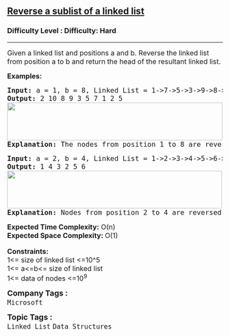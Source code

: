 <h2><a href="https://www.geeksforgeeks.org/problems/reverse-a-sublist-of-a-linked-list/1?page=1&difficulty=Hard&status=unsolved&sortBy=submissions">Reverse a sublist of a linked list</a></h2><h3>Difficulty Level : Difficulty: Hard</h3><hr><div class="problems_problem_content__Xm_eO"><p><span style="font-size: 12pt;">Given a linked list and positions a and b. Reverse the linked list from position a to b and return the head of the resultant linked list.</span></p>
<p><span style="font-size: 12pt;"><strong>Examples:</strong></span></p>
<pre><span style="font-size: 12pt;"><strong>Input: </strong>a = 1, b = 8,<strong> </strong>Linked List = 1-&gt;7-&gt;5-&gt;3-&gt;9-&gt;8-&gt;10-&gt;2-&gt;2-&gt;5-&gt;NULL
<strong>Output:</strong> 2 10 8 9 3 5 7 1 2 5<br><img src="https://media.geeksforgeeks.org/img-practice/prod/addEditProblem/706396/Web/Other/blobid0_1722777839.png" width="503" height="88"><br><strong>Explanation: </strong>The nodes from position 1 to 8 are reversed, resulting in 2 10 8 9 3 5 7 1 2 5.
</span></pre>
<pre><span style="font-size: 12pt;"><strong>Input: </strong>a = 2, b = 4,<strong> </strong>Linked List = 1-&gt;2-&gt;3-&gt;4-&gt;5-&gt;6-&gt;NULL
<strong>Output:</strong> 1 4 3 2 5 6<br><img src="https://media.geeksforgeeks.org/img-practice/prod/addEditProblem/706396/Web/Other/blobid1_1722777850.png" width="502" height="88"><br><strong>Explanation: </strong>Nodes from position 2 to 4 are reversed resulting in 1 4 3 2 5 6.</span></pre>
<div><span style="font-size: 12pt;"><strong>Expected Time Complexity:</strong> O(n)</span></div>
<div><span style="font-size: 12pt;"><strong>Expected Space </strong><strong style="font-family: -apple-system, BlinkMacSystemFont, 'Segoe UI', Roboto, Oxygen, Ubuntu, Cantarell, 'Open Sans', 'Helvetica Neue', sans-serif;">Complexity</strong><strong style="font-family: -apple-system, BlinkMacSystemFont, 'Segoe UI', Roboto, Oxygen, Ubuntu, Cantarell, 'Open Sans', 'Helvetica Neue', sans-serif;">: </strong><span style="font-family: -apple-system, BlinkMacSystemFont, 'Segoe UI', Roboto, Oxygen, Ubuntu, Cantarell, 'Open Sans', 'Helvetica Neue', sans-serif;">O(1)</span></span></div>
<div>&nbsp;</div>
<div><span style="font-size: 12pt;"><strong>Constraints:</strong></span></div>
<div><span style="font-size: 12pt;">1&lt;= size of linked list &lt;=10^5</span></div>
<div><span style="font-size: 12pt;">1&lt;= a&lt;=b&lt;= size of linked list</span></div>
<div><span style="font-size: 12pt;">1&lt;= data of nodes &lt;=10<sup>9</sup></span></div></div><p><span style=font-size:18px><strong>Company Tags : </strong><br><code>Microsoft</code>&nbsp;<br><p><span style=font-size:18px><strong>Topic Tags : </strong><br><code>Linked List</code>&nbsp;<code>Data Structures</code>&nbsp;